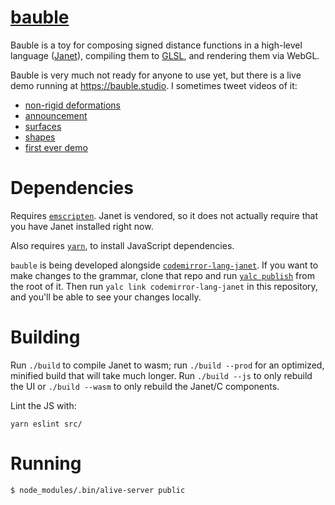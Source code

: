 # [bauble](https://bauble.studio)

Bauble is a toy for composing signed distance functions in a high-level language ([Janet](https://janet-lang.org/)), compiling them to [GLSL](https://www.khronos.org/opengl/wiki/OpenGL_Shading_Language), and rendering them via WebGL.

Bauble is very much not ready for anyone to use yet, but there is a live demo running at <https://bauble.studio>. I sometimes tweet videos of it:

- [non-rigid deformations](https://twitter.com/ianthehenry/status/1559778903324954624)
- [announcement](https://twitter.com/ianthehenry/status/1559049547099254785)
- [surfaces](https://twitter.com/ianthehenry/status/1557881955156275200)
- [shapes](https://twitter.com/ianthehenry/status/1554729639183937536)
- [first ever demo](https://twitter.com/ianthehenry/status/1551422839307190272)

# Dependencies

Requires [`emscripten`](https://emscripten.org/). Janet is vendored, so it does not actually require that you have Janet installed right now.

Also requires [`yarn`](https://yarnpkg.com/), to install JavaScript dependencies.

`bauble` is being developed alongside [`codemirror-lang-janet`](https://github.com/ianthehenry/codemirror-lang-janet). If you want to make changes to the grammar, clone that repo and run [`yalc publish`](https://github.com/wclr/yalc) from the root of it. Then run `yalc link codemirror-lang-janet` in this repository, and you'll be able to see your changes locally.

# Building

Run `./build` to compile Janet to wasm; run `./build --prod` for an optimized, minified build that will take much longer. Run `./build --js` to only rebuild the UI or `./build --wasm` to only rebuild the Janet/C components.

Lint the JS with:

```
yarn eslint src/
```

# Running

```
$ node_modules/.bin/alive-server public
```
